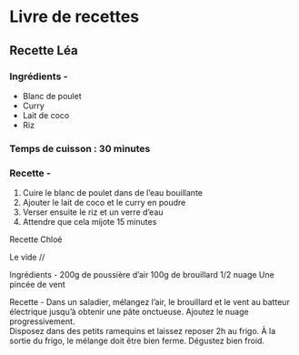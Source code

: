 # Livre de recettes 


## Recette Léa 
### Ingrédients -
* Blanc de poulet 
* Curry 
* Lait de coco 
* Riz 

### Temps de cuisson : 30 minutes 
### Recette -
1. Cuire le blanc de poulet dans de l’eau bouillante 
1. Ajouter le lait de coco et le curry en poudre 
1. Verser ensuite le riz et un verre d’eau 
1. Attendre que cela mijote 15 minutes 
















Recette Chloé

Le vide //

Ingrédients -
200g de poussière d’air 
100g de brouillard
1/2 nuage
Une pincée de vent

Recette -
Dans un saladier, mélangez l’air, le brouillard et le vent au batteur électrique jusqu’à obtenir une pâte onctueuse. 
Ajoutez le nuage progressivement.  
Disposez dans des petits ramequins et laissez reposer 2h au frigo. À la sortie du frigo, le mélange doit être bien ferme.
Dégustez bien froid. 
